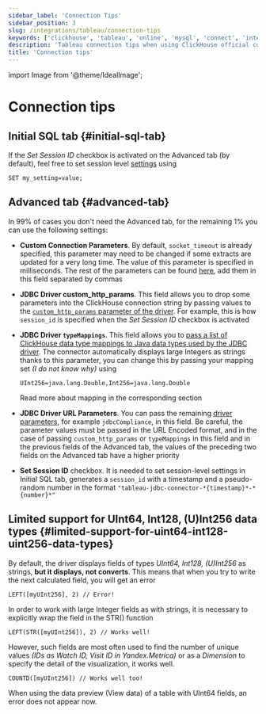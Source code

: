 ```yaml
---
sidebar_label: 'Connection Tips'
sidebar_position: 3
slug: /integrations/tableau/connection-tips
keywords: ['clickhouse', 'tableau', 'online', 'mysql', 'connect', 'integrate', 'ui']
description: 'Tableau connection tips when using ClickHouse official connector.'
title: 'Connection tips'
---
```


import Image from '@theme/IdealImage';

# Connection tips
## Initial SQL tab \{#initial-sql-tab}
If the *Set Session ID* checkbox is activated on the Advanced tab (by default), feel free to set session level [settings](/operations/settings/settings/) using
```text
SET my_setting=value;
``` 
## Advanced tab \{#advanced-tab}

In 99% of cases you don't need the Advanced tab, for the remaining 1% you can use the following settings:
- **Custom Connection Parameters**. By default, `socket_timeout` is already specified, this parameter may need to be changed if some extracts are updated for a very long time. The value of this parameter is specified in milliseconds. The rest of the parameters can be found [here](https://github.com/ClickHouse/clickhouse-jdbc/blob/master/clickhouse-client/src/main/java/com/clickhouse/client/config/ClickHouseClientOption.java), add them in this field separated by commas
- **JDBC Driver custom_http_params**. This field allows you to drop some parameters into the ClickHouse connection string by passing values to the [`custom_http_params` parameter of the driver](https://github.com/ClickHouse/clickhouse-jdbc#configuration). For example, this is how `session_id` is specified when the *Set Session ID* checkbox is activated
- **JDBC Driver `typeMappings`**. This field allows you to [pass a list of ClickHouse data type mappings to Java data types used by the JDBC driver](https://github.com/ClickHouse/clickhouse-jdbc#configuration). The connector automatically displays large Integers as strings thanks to this parameter, you can change this by passing your mapping set *(I do not know why)* using
    ```text
    UInt256=java.lang.Double,Int256=java.lang.Double
    ```
  Read more about mapping in the corresponding section

- **JDBC Driver URL Parameters**. You can pass the remaining [driver parameters](https://github.com/ClickHouse/clickhouse-jdbc#configuration), for example `jdbcCompliance`, in this field. Be careful, the parameter values must be passed in the URL Encoded format, and in the case of passing `custom_http_params` or `typeMappings` in this field and in the previous fields of the Advanced tab, the values of the preceding two fields on the Advanced tab have a higher priority
- **Set Session ID** checkbox. It is needed to set session-level settings in Initial SQL tab, generates a `session_id` with a timestamp and a pseudo-random number in the format `"tableau-jdbc-connector-*{timestamp}*-*{number}*"`
## Limited support for UInt64, Int128, (U)Int256 data types \{#limited-support-for-uint64-int128-uint256-data-types}
By default, the driver displays fields of types *UInt64, Int128, (U)Int256* as strings, **but it displays, not converts**. This means that when you try to write the next calculated field, you will get an error
```text
LEFT([myUInt256], 2) // Error!
```
In order to work with large Integer fields as with strings, it is necessary to explicitly wrap the field in the STR() function

```text
LEFT(STR([myUInt256]), 2) // Works well!
```

However, such fields are most often used to find the number of unique values *(IDs as Watch ID, Visit ID in Yandex.Metrica)* or as a *Dimension* to specify the detail of the visualization, it works well.

```text
COUNTD([myUInt256]) // Works well too!
```
When using the data preview (View data) of a table with UInt64 fields, an error does not appear now.
